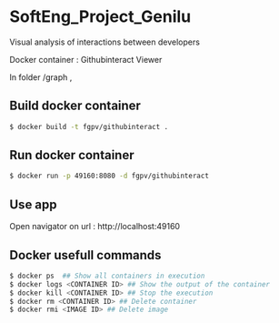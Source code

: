 # SoftEng_Project_Genilu
Visual analysis of interactions between developers

Docker container : Githubinteract Viewer


In folder /graph ,


## Build docker container

```sh
$ docker build -t fgpv/githubinteract .
```

## Run docker container 

```sh
$ docker run -p 49160:8080 -d fgpv/githubinteract
```

## Use app 

Open navigator on url : http://localhost:49160

## Docker usefull commands

```sh
$ docker ps  ## Show all containers in execution
$ docker logs <CONTAINER ID> ## Show the output of the container
$ docker kill <CONTAINER ID> ## Stop the execution 
$ docker rm <CONTAINER ID> ## Delete container
$ docker rmi <IMAGE ID> ## Delete image
```
